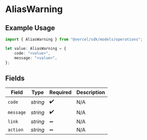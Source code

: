 # AliasWarning

## Example Usage

```typescript
import { AliasWarning } from "@vercel/sdk/models/operations";

let value: AliasWarning = {
    code: "<value>",
    message: "<value>",
};
```

## Fields

| Field              | Type               | Required           | Description        |
| ------------------ | ------------------ | ------------------ | ------------------ |
| `code`             | *string*           | :heavy_check_mark: | N/A                |
| `message`          | *string*           | :heavy_check_mark: | N/A                |
| `link`             | *string*           | :heavy_minus_sign: | N/A                |
| `action`           | *string*           | :heavy_minus_sign: | N/A                |